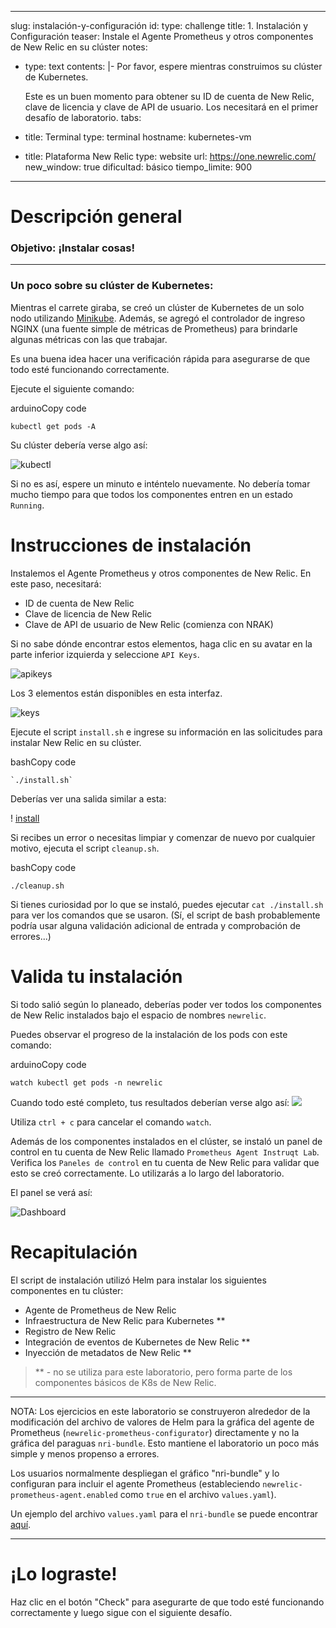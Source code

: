 ---
slug: instalación-y-configuración 
id: 
type: challenge 
title: 1. Instalación y Configuración 
teaser: Instale el Agente Prometheus y otros componentes de New Relic en su clúster notes:

-   type: text contents: |- Por favor, espere mientras construimos su clúster de Kubernetes.

    Este es un buen momento para obtener su ID de cuenta de New Relic, clave de licencia y clave de API de usuario. Los necesitará en el primer desafío de laboratorio. tabs:

-   title: Terminal type: terminal hostname: kubernetes-vm

-   title: Plataforma New Relic type: website url: <https://one.newrelic.com/> new_window: true dificultad: básico tiempo_limite: 900

* * * * *

Descripción general
===================

### Objetivo: ¡Instalar cosas!

* * * * *

### Un poco sobre su clúster de Kubernetes:

Mientras el carrete giraba, se creó un clúster de Kubernetes de un solo nodo utilizando [Minikube](https://minikube.sigs.k8s.io/docs/). Además, se agregó el controlador de ingreso NGINX (una fuente simple de métricas de Prometheus) para brindarle algunas métricas con las que trabajar.

Es una buena idea hacer una verificación rápida para asegurarse de que todo esté funcionando correctamente.

Ejecute el siguiente comando:

arduinoCopy code

`kubectl get pods -A`

Su clúster debería verse algo así:

![kubectl](https://p191.p3.n0.cdn.getcloudapp.com/items/rRugng1D/32d6b07d-ea6e-4ec8-b333-4ec0a37fc717.jpg?source=viewer&v=babd92dc9aecec85c0a65873f957d0c8)

Si no es así, espere un minuto e inténtelo nuevamente. No debería tomar mucho tiempo para que todos los componentes entren en un estado `Running`.

Instrucciones de instalación
============================

Instalemos el Agente Prometheus y otros componentes de New Relic. En este paso, necesitará:

-   ID de cuenta de New Relic
-   Clave de licencia de New Relic
-   Clave de API de usuario de New Relic (comienza con NRAK)

Si no sabe dónde encontrar estos elementos, haga clic en su avatar en la parte inferior izquierda y seleccione `API Keys`.

![apikeys](https://p191.p3.n0.cdn.getcloudapp.com/items/X6uKO7bn/af9f789b-a69f-44e6-ac44-fa9d28c1451f.jpg?v=7a6cc2303cc63704ff6a7155becd807d)

Los 3 elementos están disponibles en esta interfaz.

![keys](https://p191.p3.n0.cdn.getcloudapp.com/items/GGu7k5KP/8558a2b0-6a4c-4adc-980a-9cebedcfa09e.jpg?v=82e08fcd64f92c847edffdac85b64561)

Ejecute el script `install.sh` e ingrese su información en las solicitudes para instalar New Relic en su clúster.

bashCopy code
```
`./install.sh`
```

Deberías ver una salida similar a esta:

! [install](https://p191.p3.n0.cdn.getcloudapp.com/items/9ZuKd4j2/226fa774-d184-4934-9919-914b22a9e800.jpg?v=092d5a9cf748fde5af97d4fcef05fa20)

Si recibes un error o necesitas limpiar y comenzar de nuevo por cualquier motivo, ejecuta el script `cleanup.sh`.

bashCopy code

`./cleanup.sh`

Si tienes curiosidad por lo que se instaló, puedes ejecutar `cat ./install.sh` para ver los comandos que se usaron. (Sí, el script de bash probablemente podría usar alguna validación adicional de entrada y comprobación de errores...)

Valida tu instalación
=====================

Si todo salió según lo planeado, deberías poder ver todos los componentes de New Relic instalados bajo el espacio de nombres `newrelic`.

Puedes observar el progreso de la instalación de los pods con este comando:

arduinoCopy code

`watch kubectl get pods -n newrelic`

Cuando todo esté completo, tus resultados deberían verse algo así: ![](https://lh3.googleusercontent.com/pw/AMWts8CFTPqI9LYtpaANjcq_yY4ldQCWfljaIzfYzDcNkj3IgzNEAd-QygIjSZY8TREaELyptuBYB1HkyseHLp1thWjOWwTMCIiZ8_wcul0eqe8tDSjcx0bFLqMWBOATOk14LE53ab0vavKlYCoZGm2zbHPc=w1502-h394-no?authuser=0)

Utiliza `ctrl + c` para cancelar el comando `watch`.

Además de los componentes instalados en el clúster, se instaló un panel de control en tu cuenta de New Relic llamado `Prometheus Agent Instruqt Lab`. Verifica los `Paneles de control` en tu cuenta de New Relic para validar que esto se creó correctamente. Lo utilizarás a lo largo del laboratorio.

El panel se verá así:

![Dashboard](https://p191.p3.n0.cdn.getcloudapp.com/items/BlubKqdR/fd47200d-df0d-4ae0-ac86-69cf1a362bff.jpg?v=6edcfa2d55f07502a777db64866693b0)

Recapitulación
==============

El script de instalación utilizó Helm para instalar los siguientes componentes en tu clúster:

-   Agente de Prometheus de New Relic
-   Infraestructura de New Relic para Kubernetes **
-   Registro de New Relic
-   Integración de eventos de Kubernetes de New Relic **
-   Inyección de metadatos de New Relic **

> ** - no se utiliza para este laboratorio, pero forma parte de los componentes básicos de K8s de New Relic.

* * * * *

NOTA: Los ejercicios en este laboratorio se construyeron alrededor de la modificación del archivo de valores de Helm para la gráfica del agente de Prometheus (`newrelic-prometheus-configurator`) directamente y no la gráfica del paraguas `nri-bundle`. Esto mantiene el laboratorio un poco más simple y menos propenso a errores.

Los usuarios normalmente despliegan el gráfico "nri-bundle" y lo configuran para incluir el agente Prometheus (estableciendo `newrelic-prometheus-agent.enabled` como `true` en el archivo `values.yaml`).

Un ejemplo del archivo `values.yaml` para el `nri-bundle` se puede encontrar [aquí](https://github.com/newrelic-experimental/prometheus-agent-instruqt/blob/main/prom-agent/values-nri-bundle.yaml).

* * * * *

¡Lo lograste!
=============

Haz clic en el botón "Check" para asegurarte de que todo esté funcionando correctamente y luego sigue con el siguiente desafío.

